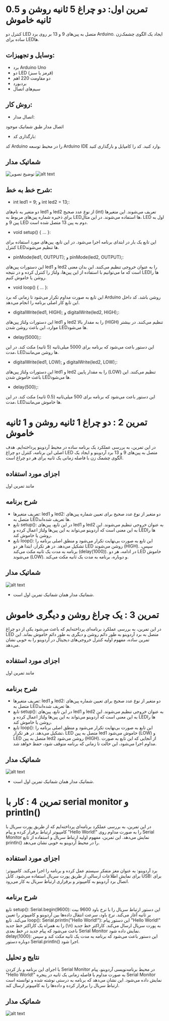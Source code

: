   
# تمرین اول: دو چراغ 5 ثانیه روشن و 0.5 ثانیه خاموش

کنترل دو LED متصل به پین‌های 9 و 13 بر روی برد Arduino.
ایجاد یک الگوی چشمک‌زن ساده برای LEDها.
## وسایل و تجهیزات:
* برد Arduino Uno
* دو LED (قرمز یا سبز)
* دو مقاومت 220 اهم
* بردبورد
* سیم‌های اتصال
  
## روش کار:

* اتصال مدار:

اثصال مدار طبق شماتیک موجود

* بارگذاری کد:
  
کد Arduino را در محیط توسعه Arduino IDE وارد کنید.
کد را کامپایل و بارگذاری کنید.

## شماتیک مدار
![توضیح تصویر](https://github.com/vahidseyyedi/microProcessor/blob/main/02%20Laboratory/img/map%201.png)
![alt text](https://github.com/vahidseyyedi/microProcessor/blob/main/02%20Laboratory/img/l.e%201.gif)



## شرح خط به خط:

* int led1 = 9; و int led2 = 13;:
  
دو متغیر به نام‌های led1 و led2 از نوع عدد صحیح (int) تعریف می‌شوند.
این متغیرها برای ذخیره شماره پین‌های مربوط به LEDها استفاده می‌شوند. در این مثال، LED اول به پین 9 و LED دوم به پین 13 متصل شده است.

* void setup() { ... }:
  
این تابع یک بار در ابتدای برنامه اجرا می‌شود.
در این تابع، پین‌های مورد استفاده برای کنترل LEDها تنظیم می‌شوند.

* pinMode(led1, OUTPUT); و pinMode(led2, OUTPUT);:
  
این دستورات پین‌های led1 و led2 را به عنوان خروجی تنظیم می‌کنند. این بدان معنی است که ما می‌توانیم با استفاده از این پین‌ها، ولتاژ را کنترل کرده و در نتیجه LEDها را روشن یا خاموش کنیم.

* void loop() { ... }:
  
این تابع به صورت مداوم تکرار می‌شود تا زمانی که برد Arduino روشن باشد.
کد داخل این تابع کار اصلی برنامه را انجام می‌دهد.

* digitalWrite(led1, HIGH); و digitalWrite(led2, HIGH);:
  
این دستورات ولتاژ پین‌های led1 و led2 را به مقدار بالا (HIGH) تنظیم می‌کنند. در بیشتر موارد، این باعث روشن شدن LEDها می‌شود.

* delay(5000);:
  
این دستور باعث می‌شود که برنامه برای 5000 میلی‌ثانیه (5 ثانیه) مکث کند. در این مدت، LEDها روشن می‌مانند.

* digitalWrite(led1, LOW); و digitalWrite(led2, LOW);:
  
این دستورات ولتاژ پین‌های led1 و led2 را به مقدار پایین (LOW) تنظیم می‌کنند. این باعث خاموش شدن LEDها می‌شود.

* delay(500);:
  
این دستور باعث می‌شود که برنامه برای 500 میلی‌ثانیه (0.5 ثانیه) مکث کند. در این مدت، LEDها خاموش می‌مانند.


# تمرین 2 : دو چراغ 1 ثانیه روشن و 1 ثانیه خاموش

در این تمرین، به بررسی عملکرد یک برنامه ساده در محیط آردوینو پرداخته‌ایم. هدف اصلی این برنامه، کنترل دو چراغ LED متصل به پین‌های 9 و 13 برد آردوینو و ایجاد یک الگوی چشمک زن با فاصله زمانی یک ثانیه برای هر دو چراغ است.

## اجزای مورد استفاده
مانند تمرین اول

## شرح برنامه
* تعریف متغیرها:
led1 و led2: دو متغیر از نوع عدد صحیح برای تعیین شماره پین‌های متصل به LEDها تعریف شده‌اند.
* تابع setup():
در این تابع، پین‌های led1 و led2 به عنوان خروجی تنظیم می‌شوند. این به این معنی است که آردوینو می‌تواند به این پین‌ها ولتاژ اعمال کرده و LEDها را روشن یا خاموش کند.
* تابع loop():
این تابع به صورت بی‌نهایت تکرار می‌شود و منطق اصلی برنامه را تشکیل می‌دهد.
در هر تکرار، ابتدا هر دو LED روشن می‌شوند (HIGH).
سپس، برنامه به مدت یک ثانیه مکث می‌کند (delay(1000)).
در ادامه، هر دو LED خاموش می‌شوند (LOW).
و دوباره، برنامه به مدت یک ثانیه مکث می‌کند.

## شماتیک مدار
![alt text](https://github.com/vahidseyyedi/microProcessor/blob/main/02%20Laboratory/img/l.e%202.gif)
* شماتیک مدار همان شماتیک تمرین اول است.

# تمرین 3 : یک چراغ روشن و دیگری خاموش
در این تمرین، به بررسی عملکرد برنامه‌ای پرداخته‌ایم که باعث می‌شود یکی از دو چراغ LED متصل به برد آردوینو به طور دائم روشن و دیگری به طور دائم خاموش بماند. این تمرین ساده، مفهوم اولیه کنترل خروجی‌های دیجیتال در آردوینو را به خوبی نشان می‌دهد.

## اجزای مورد استفاده
مانند تمرین اول

## شرح برنامه
* تعریف متغیرها:
led1 و led2: دو متغیر از نوع عدد صحیح برای تعیین شماره پین‌های متصل به LEDها تعریف شده‌اند.
* تابع setup():
در این تابع، پین‌های led1 و led2 به عنوان خروجی تنظیم می‌شوند. این به این معنی است که آردوینو می‌تواند به این پین‌ها ولتاژ اعمال کرده و LEDها را روشن یا خاموش کند.
* تابع loop():
این تابع به صورت بی‌نهایت تکرار می‌شود و منطق اصلی برنامه را تشکیل می‌دهد.
در هر تکرار، LED متصل به پین led1 خاموش می‌شود (LOW) و LED متصل به پین led2 روشن می‌شود (HIGH). از آنجایی که این تابع به صورت مداوم اجرا می‌شود، این حالت تا زمانی که برنامه متوقف شود، حفظ خواهد شد.

## شماتیک مدار
![alt text](https://github.com/vahidseyyedi/microProcessor/blob/main/02%20Laboratory/img/l.e%203.gif)
* شماتیک مدار همان شماتیک تمرین اول است.

# تمرین 4 : کار با serial monitor و println()

در این تمرین، به بررسی عملکرد برنامه‌ای پرداخته‌ایم که از طریق پورت سریال با کامپیوتر ارتباط برقرار کرده و پیام "Hello World!" را به صورت مداوم روی Serial Monitor نمایش می‌دهد. این تمرین، مفهوم اولیه ارتباط سریال و استفاده از تابع println() را در محیط آردوینو به خوبی نشان می‌دهد.

## اجزای مورد استفاده
برد آردوینو: به عنوان مغز متفکر سیستم عمل کرده و برنامه را اجرا می‌کند.
کامپیوتر: برای نمایش اطلاعات ارسالی از طریق پورت سریال استفاده می‌شود.
کابل USB: برای اتصال برد آردوینو به کامپیوتر و برقراری ارتباط سریال به کار می‌رود.

## شرح برنامه
تابع setup():
Serial.begin(9600): این دستور ارتباط سریال را با نرخ باود 9600 بیت بر ثانیه آغاز می‌کند. نرخ باود، سرعت انتقال داده‌ها بین آردوینو و کامپیوتر را تعیین می‌کند.
تابع loop():
Serial.println("Hello World!"): این دستور پیام "Hello World!" را به همراه یک کاراکتر خط جدید (\n) به پورت سریال ارسال می‌کند. کاراکتر خط جدید باعث می‌شود که پیام جدید در خط بعدی Serial Monitor نمایش داده شود.
delay(1000): این دستور باعث می‌شود که برنامه به مدت یک ثانیه مکث کند و سپس دوباره دستور Serial.println() اجرا شود.

## نتایج و تحلیل
با اجرای این برنامه و باز کردن Serial Monitor در محیط برنامه‌نویسی آردوینو، پیام "Hello World!" به صورت مداوم با فاصله زمانی یک ثانیه در پنجره Serial Monitor نمایش داده می‌شود. این نشان می‌دهد که برنامه به درستی نوشته شده و توانسته است ارتباط سریال را برقرار کرده و داده‌ها را به کامپیوتر ارسال کند.

## شماتیک مدار
![alt text](https://github.com/vahidseyyedi/microProcessor/blob/main/02%20Laboratory/img/l.e%204.gif)

